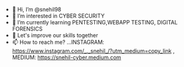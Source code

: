 - 👋 Hi, I’m @snehil98
- 👀 I’m interested in CYBER SECURITY
- 🌱 I’m currently learning PENTESTING,WEBAPP TESTING, DIGITAL FORENSICS
- 💞️ Let's improve our skills together
- 📫 How to reach me? ...INSTAGRAM: https://www.instagram.com/_._snehil_/?utm_medium=copy_link , MEDIUM: https://snehil-cyber.medium.com

<!---
snehil98/snehil98 is a ✨ special ✨ repository because its `README.md` (this file) appears on your GitHub profile.
You can click the Preview link to take a look at your changes.
--->
